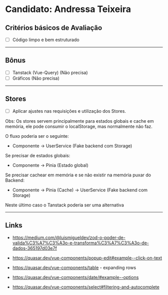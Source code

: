 # Candidato: Andressa Teixeira

## Critérios básicos de Avaliação

- [ ] Código limpo e bem estruturado

---

## Bônus

- [ ] Tanstack (Vue-Query) (Não precisa)
- [ ] Gráficos (Não precisa)

---

## Stores

- [ ] Aplicar ajustes nas requisições e utilização dos Stores.

Obs: Os stores servem principalmente para estados globais e cache em memória, ele pode consumir o localStorage, mas normalmente não faz.

O fluxo poderia ser o seguinte:

- Componente -> UserService (Fake backend com Storage)

Se precisar de estados globais:

- Componente -> Pinia (Estado global)

Se precisar cachear em memória e se não existir na memória puxar do Backend:

- Componente -> Pinia (Cache) -> UserService (Fake backend com Storage)

Neste último caso o Tanstack poderia ser uma alternativa

---

## Links

- https://medium.com/@luismigueldev/zod-o-poder-de-valida%C3%A7%C3%A3o-e-transforma%C3%A7%C3%A3o-de-dados-365197d03e7f

- https://quasar.dev/vue-components/popup-edit#example--click-on-text

- https://quasar.dev/vue-components/table - expanding rows

- https://quasar.dev/vue-components/date/#example--options

- https://quasar.dev/vue-components/select#filtering-and-autocomplete
